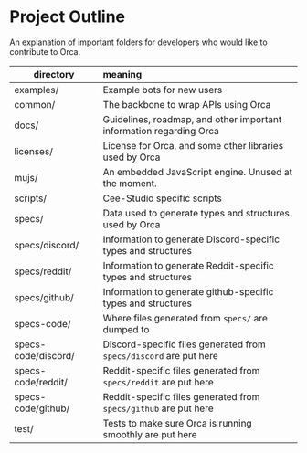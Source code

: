 # Project Outline
An explanation of important folders for developers who would like to contribute to Orca.

| directory            | meaning                                                              |
|----------------------|:---------------------------------------------------------------------|
| examples/            | Example bots for new users                                           |
| common/              | The backbone to wrap APIs using Orca                                 |
| docs/                | Guidelines, roadmap, and other important information regarding Orca  |
| licenses/            | License for Orca, and some other libraries used by Orca              |
| mujs/                | An embedded JavaScript engine. Unused at the moment.                 |
| scripts/             | Cee-Studio specific scripts                                          |
| specs/               | Data used to generate types and structures used by Orca              |
| specs/discord/       | Information to generate Discord-specific types and structures        |
| specs/reddit/        | Information to generate Reddit-specific types and structures         |
| specs/github/        | Information to generate github-specific types and structures         |
| specs-code/          | Where files generated from ``specs/`` are dumped to                  |
| specs-code/discord/  | Discord-specific files generated from ``specs/discord`` are put here |
| specs-code/reddit/   | Reddit-specific files generated from ``specs/reddit`` are put here   |
| specs-code/github/   | Reddit-specific files generated from ``specs/github`` are put here   |
| test/                | Tests to make sure Orca is running smoothly are put here             |

